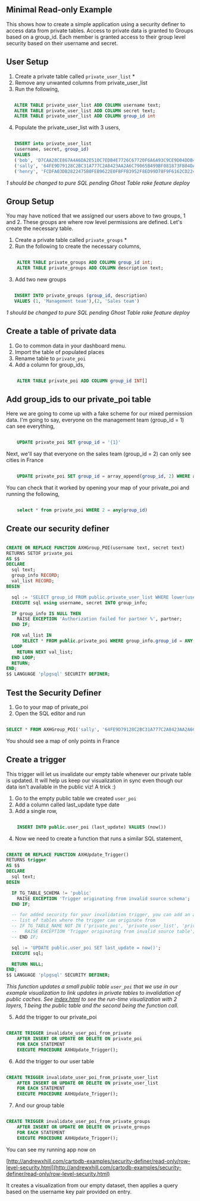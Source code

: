 ## Minimal Read-only Example 

This shows how to create a simple application using a security definer to access data from private tables. Access to private data is granted to Groups based on a group_id. Each member is granted access to their group level security based on their username and secret. 

## User Setup

1. Create a private table called ```private_user_list``` *
2. Remove any unwanted columns from private_user_list
3. Run the following, 
```sql

   ALTER TABLE private_user_list ADD COLUMN username text; 
   ALTER TABLE private_user_list ADD COLUMN secret text; 
   ALTER TABLE private_user_list ADD COLUMN group_id int
```
4. Populate the private_user_list with 3 users,
```sql

   INSERT into private_user_list 
   (username, secret, group_id) 
   VALUES
   ('bob', 'D7CAA28CE867A4A6DA2E510C7EDB4E7726C67720F6A6A93C9CE9D04DDB42E0BA', 1),
   ('sally', '64FE9D79128C2BC31A777C2A8423AA2A6C79065B499BF081873FB04DAB61FFEC', 2),
   ('henry', 'FCDFA03DB2822475B0FEB9622E0FBFFB3952F8ED99D78F9F6162CD224333D499', 2) 
```

_1 should be changed to pure SQL pending Ghost Table rake feature deploy_

## Group Setup

You may have noticed that we assigned our users above to two groups, 1 and 2. These groups are where row level permissions are defined. Let's create the necessary table.

1. Create a private table called ```private_groups``` *
2. Run the following to create the necessary columns,
```sql

	ALTER TABLE private_groups ADD COLUMN group_id int; 
	ALTER TABLE private_groups ADD COLUMN description text; 
```
3. Add two new groups 
```sql 

   INSERT INTO private_groups (group_id, description) 
   VALUES (1, 'Management team'),(2, 'Sales team')
```

_1 should be changed to pure SQL pending Ghost Table rake feature deploy_

## Create a table of private data

1. Go to common data in your dashboard menu. 
2. Import the table of populated places
3. Rename table to ```private_poi```
4. Add a column for group_ids,
```sql

	ALTER TABLE private_poi ADD COLUMN group_id INT[]
```

## Add group_ids to our private_poi table

Here we are going to come up with a fake scheme for our mixed permission data. I'm going to say, everyone on the management team (group_id = 1) can see everything,

```sql

	UPDATE private_poi SET group_id = '{1}'
```

Next, we'll say that everyone on the sales team (group_id = 2) can only see cities in France

```sql

	UPDATE private_poi SET group_id = array_append(group_id, 2) WHERE adm0name = 'France'
```

You can check that it worked by opening your map of your private_poi and running the following,

```sql

    select * from private_poi WHERE 2 = any(group_id)
```

## Create our security definer

```sql

CREATE OR REPLACE FUNCTION AXHGroup_POI(username text, secret text)
RETURNS SETOF private_poi
AS $$
DECLARE
  sql text;
  group_info RECORD;
  val_list RECORD; 
BEGIN

  sql := 'SELECT group_id FROM public.private_user_list WHERE lower(username) = lower($1) AND secret = $2';
  EXECUTE sql using username, secret INTO group_info;

  IF group_info IS NULL THEN
    RAISE EXCEPTION 'Authorization failed for partner %', partner;
  END IF;

  FOR val_list IN 
      SELECT * FROM public.private_poi WHERE group_info.group_id = ANY(group_id)
  LOOP 
    RETURN NEXT val_list; 
  END LOOP; 
  RETURN; 
END;
$$ LANGUAGE 'plpgsql' SECURITY DEFINER;
```

## Test the Security Definer

1. Go to your map of private_poi
2. Open the SQL editor and run
```sql

SELECT * FROM AXHGroup_POI('sally', '64FE9D79128C2BC31A777C2A8423AA2A6C79065B499BF081873FB04DAB61FFEC')
```

You should see a map of only points in France

## Create a trigger

This trigger will let us invalidate our empty table whenever our private table is updated. It will help us keep our visualization in sync even though our data isn't available in the public viz! A trick :)

1. Go to the empty public table we created ```user_poi```
2. Add a column called last_update type date
3. Add a single row,
```sql

    INSERT INTO public.user_poi (last_update) VALUES (now())
```
4. Now we need to create a function that runs a similar SQL statement,
```sql

CREATE OR REPLACE FUNCTION AXHUpdate_Trigger()
RETURNS trigger
AS $$
DECLARE
  sql text;
BEGIN

  IF TG_TABLE_SCHEMA != 'public'
    RAISE EXCEPTION 'Trigger originating from invalid source schema';
  END IF;

  -- for added security for your invalidation trigger, you can add an authenticated
  -- list of tables where the trigger can originate from
  -- IF TG_TABLE_NAME NOT IN ('private_poi', 'private_user_list', 'private_groups')
  --   RAISE EXCEPTION 'Trigger originating from invalid source table';
  -- END IF;

  sql := 'UPDATE public.user_poi SET last_update = now()';
  EXECUTE sql;

  RETURN NULL; 
END;
$$ LANGUAGE 'plpgsql' SECURITY DEFINER;
```

_This function updates a small public table ```user_poi``` that we use in our example visualization to link updates in private tables to invalidation of public caches. See [index.html](index.html) to see the run-time visualization with 2 layers, 1 being the public table and the second being the function call._


5. Add the trigger to our private_poi
```sql

CREATE TRIGGER invalidate_user_poi_from_private
    AFTER INSERT OR UPDATE OR DELETE ON private_poi
    FOR EACH STATEMENT
    EXECUTE PROCEDURE AXHUpdate_Trigger();
```
6. Add the trigger to our user table
```sql

CREATE TRIGGER invalidate_user_poi_from_private_user_list
    AFTER INSERT OR UPDATE OR DELETE ON private_user_list
    FOR EACH STATEMENT
    EXECUTE PROCEDURE AXHUpdate_Trigger();
```
7. And our group table
```sql

CREATE TRIGGER invalidate_user_poi_from_private_groups
    AFTER INSERT OR UPDATE OR DELETE ON private_groups
    FOR EACH STATEMENT
    EXECUTE PROCEDURE AXHUpdate_Trigger();
```

You can see my running app now on 

[http://andrewxhill.com/cartodb-examples/security-definer/read-only/row-level-security.html](http://andrewxhill.com/cartodb-examples/security-definer/read-only/row-level-security.html)

It creates a visualization from our empty dataset, then applies a query based on the username key pair provided on entry. 

